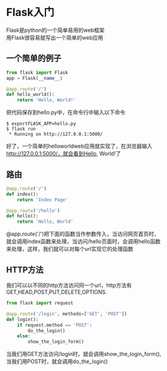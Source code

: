 # Flask入门 #
Flask是python的一个简单易用的web框架  
用Flask很容易就写出一个简单的web应用  
## 一个简单的例子 ##
```python
from flask import Flask
app = Flask(__name__)

@app.route('/')
def hello_world():
    return 'Hello, World!'
```  
把代码保存到hello.py中，在命令行中输入以下命令

    $ exportFLASK_APP=hello.py
    $ flask run
     * Running on http://127.0.0.1:5000/ 

好了，一个简单的helloworldweb应用就实现了，在浏览器输入  
http://127.0.0.1:5000/，就会看到Hello, World!了  

## 路由 ##
 
```python
@app.route('/')
def index():
    return 'Index Page'

@app.route('/hello')
def hello():
    return 'Hello, World'
```
@app.route('/')把下面的函数当作参数传入，当访问网页首页时，  
就会调用index函数来处理，当访问/hello页面时，会调用hello函数  
来处理，这样，我们就可以对每个url实现它的处理函数  

## HTTP方法 ##
我们可以以不同的http方法访问同一个url，http方法有  
GET,HEAD,POST,PUT,DELETE,OPTIONS.  
```python
from flask import request

@app.route('/login', methods=['GET', 'POST'])
def login():
    if request.method == 'POST':
        do_the_login()
    else:
        show_the_login_form()
```
当我们用GET方法访问/login时，就会调用show_the_login_form(),  
当我们用POST时，就会调用do_the_login()
 


